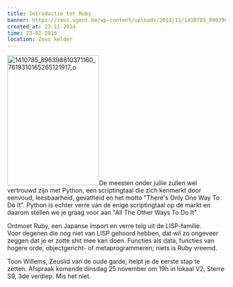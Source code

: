 ```yaml
---
title: Introductie tot Ruby
banner: https://zeus.ugent.be/wp-content/uploads/2014/11/1410785_896398810371160_7619310165265121917_o-212x300.jpg
created_at: 23-11-2014
time: 23-02-2016
location: Zeus kelder
---
```


<p style="text-align: left;"><a href="https://zeus.ugent.be/wp-content/uploads/2014/11/1410785_896398810371160_7619310165265121917_o.jpg"><img class="alignright size-medium wp-image-2142" src="https://zeus.ugent.be/wp-content/uploads/2014/11/1410785_896398810371160_7619310165265121917_o-212x300.jpg" alt="1410785_896398810371160_7619310165265121917_o" width="212" height="300" /></a>De meesten onder jullie zullen wel vertrouwd zijn met Python, een scriptingtaal die zich kenmerkt door eenvoud, leesbaarheid, gevatheid en het motto "There's Only One Way To Do It". Python is echter verre van de enige scriptingtaal op de markt en daarom stellen we je graag voor aan "All The Other Ways To Do It".</p>
<p style="text-align: left;">Ontmoet Ruby, een Japanse import en verre telg uit de LISP-familie. Voor degenen die nog niet van LISP gehoord hebben, dat wil zo ongeveer zeggen dat je er zotte shit mee kan doen. Functies als data, functies van hogere orde, objectgericht- of metaprogrammeren; niets is Ruby vreemd.</p>
<p style="text-align: left;">Toon Willems, Zeuslid van de oude garde, helpt je de eerste stap te zetten. Afspraak komende dinsdag 25 november om 19h in lokaal V2, Sterre S9, 3de verdiep.
Mis het niet.</p>